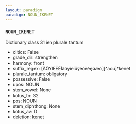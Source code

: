 ```yaml
---
layout: paradigm
paradigm: NOUN_IKENET
---
```

### ` NOUN_IKENET `

Dictionary class 31 ien plurale tantum
* clitics: False
* grade_dir: strengthen
* harmony: front
* suffix_regex: [ÄÖYIEĒÉÍäöyieíüýéőèěęøæõ][^aou]*kenet
* plurale_tantum: obligatory
* possessive: False
* upos: NOUN
* stem_vowel: None
* kotus_tn: 32
* pos: NOUN
* stem_diphthong: None
* kotus_av: D
* deletion: kenet
